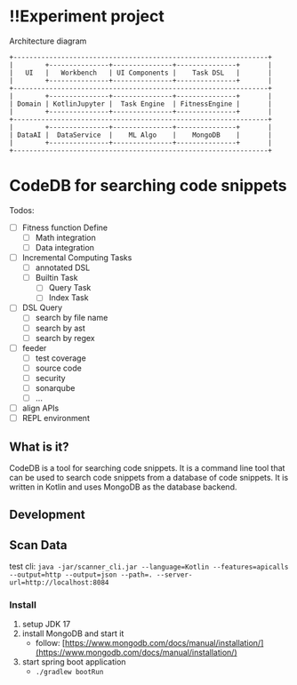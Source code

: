 # !!Experiment project

Architecture diagram

```
+----------------------------------------------------------------+
|        +---------------+---------------+---------------+       |
|   UI   |   Workbench   | UI Components |    Task DSL   |       |
|        +---------------+---------------+---------------+       |
+----------------------------------------------------------------+
|        +---------------+---------------+---------------+       |
| Domain | KotlinJupyter |  Task Engine  | FitnessEngine |       |
|        +---------------+---------------+---------------+       |
+----------------------------------------------------------------+
|        +---------------+---------------+---------------+       |
| DataAI |  DataService  |    ML Algo    |    MongoDB    |       |
|        +---------------+---------------+---------------+       |
+----------------------------------------------------------------+
```

# CodeDB for searching code snippets 

Todos:

- [ ] Fitness function Define
  - [ ] Math integration
  - [ ] Data integration
- [ ] Incremental Computing Tasks
  - [ ] annotated DSL
  - [ ] Builtin Task
    - [ ] Query Task
    - [ ] Index Task
- [ ] DSL Query
  - [ ] search by file name
  - [ ] search by ast
  - [ ] search by regex
- [ ] feeder  
  - [ ] test coverage
  - [ ] source code
  - [ ] security
  - [ ] sonarqube
  - [ ] ...
- [ ] align APIs
- [ ] REPL environment

## What is it?

CodeDB is a tool for searching code snippets. 
It is a command line tool that can be used to search code snippets from a database of code snippets.
It is written in Kotlin and uses MongoDB as the database backend.



## Development

## Scan Data

test cli: `java -jar/scanner_cli.jar --language=Kotlin --features=apicalls --output=http --output=json --path=. --server-url=http://localhost:8084`

### Install

1. setup JDK 17
2. install MongoDB and start it
   - follow: [https://www.mongodb.com/docs/manual/installation/](https://www.mongodb.com/docs/manual/installation/)
3. start spring boot application
   - `./gradlew bootRun`
